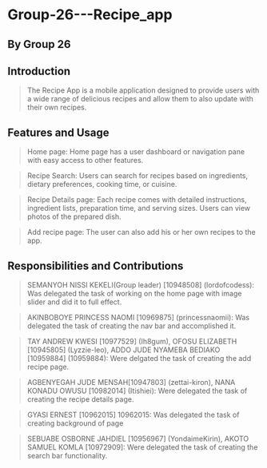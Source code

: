 # Group-26---Recipe_app
## By Group 26

## Introduction
> The Recipe App is a mobile application designed to provide users with a wide range of delicious recipes and allow them to also update with their own recipes.

## Features and Usage 

> Home page: Home page has a user dashboard or navigation pane with easy access to other features.

> Recipe Search: Users can search for recipes based on ingredients, dietary preferences, cooking time, or cuisine. 

> Recipe Details page: Each recipe comes with detailed instructions, ingredient lists, preparation time, and serving sizes. Users can view photos of the prepared dish.

> Add recipe page:  The user can also add his or her own recipes to the app.


## Responsibilities and Contributions

> SEMANYOH NISSI KEKELI(Group leader) [10948508] (lordofcodess): Was delegated the task of working on the home page with image slider and did it to full effect.

> AKINBOBOYE PRINCESS NAOMI [10969875] (princessnaomii): Was delegated the task of creating the nav bar and accomplished it.

> TAY ANDREW KWESI [10977529] (Ih8gum), OFOSU ELIZABETH [10945805] (Lyzzie-leo), ADDO JUDE NYAMEBA BEDIAKO [10959884] (10959884): Were delgated the task of creating the add recipe page.

> AGBENYEGAH JUDE MENSAH[10947803] (zettai-kiron), NANA KONADU OWUSU [10982014] (Itishiei): Were delegated the task of creating the recipe details page.
 
> GYASI ERNEST [10962015] 10962015: Was delegated the task of creating background of page

> SEBUABE OSBORNE JAHDIEL [10956967] (YondaimeKirin), AKOTO SAMUEL KOMLA [10972909]: Were delegated the task of creating the search bar functionality.
 
